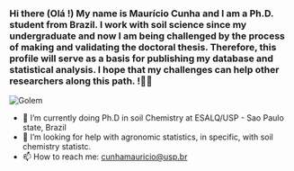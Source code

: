 ### Hi there (Olá !) My name is Maurício Cunha and I am a Ph.D. student from Brazil. I work with soil science since my undergraduate and now I am being challenged by the process of making and validating the doctoral thesis. Therefore, this profile will serve as a basis for publishing my database and statistical analysis. I hope that my challenges can help other researchers along this path. !👋🦒
![Golem](https://user-images.githubusercontent.com/119147158/204122690-d38693eb-a658-497a-b330-dec387e4a4b8.gif)


- 🌱 I’m currently doing Ph.D in soil Chemistry at ESALQ/USP - Sao Paulo state, Brazil 
- 🤔 I’m looking for help with agronomic statistics, in specific, with soil chemistry statistc.
- 📫 How to reach me: cunhamauricio@usp.br
